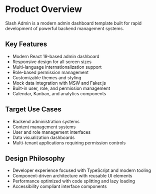 # Product Overview

Slash Admin is a modern admin dashboard template built for rapid development of powerful backend management systems.

## Key Features
- Modern React 19-based admin dashboard
- Responsive design for all screen sizes
- Multi-language internationalization support
- Role-based permission management
- Customizable themes and styling
- Mock data integration with MSW and Faker.js
- Built-in user, role, and permission management
- Calendar, Kanban, and analytics components

## Target Use Cases
- Backend administration systems
- Content management systems
- User and role management interfaces
- Data visualization dashboards
- Multi-tenant applications requiring permission controls

## Design Philosophy
- Developer experience focused with TypeScript and modern tooling
- Component-driven architecture with reusable UI elements
- Performance optimized with code splitting and lazy loading
- Accessibility compliant interface components